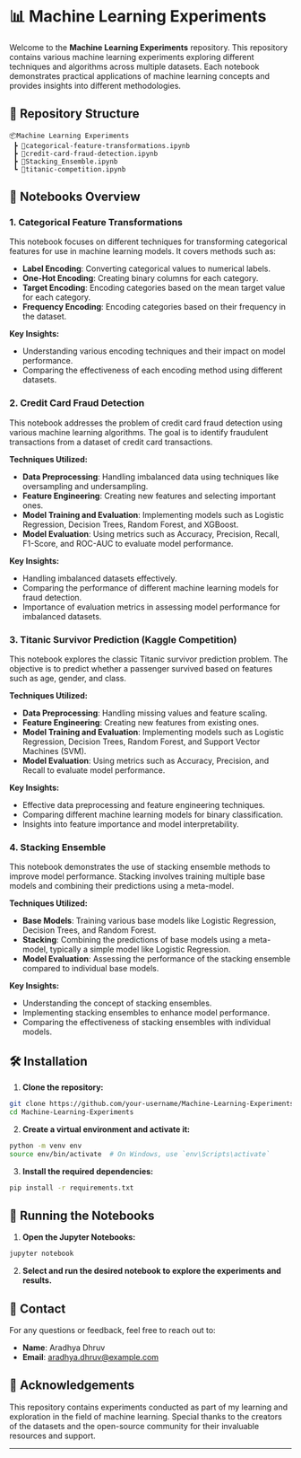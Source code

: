 # 📊 Machine Learning Experiments

Welcome to the **Machine Learning Experiments** repository. This repository contains various machine learning experiments exploring different techniques and algorithms across multiple datasets. Each notebook demonstrates practical applications of machine learning concepts and provides insights into different methodologies.

## 📂 Repository Structure

```
📦Machine Learning Experiments
 ┣ 📜categorical-feature-transformations.ipynb
 ┣ 📜credit-card-fraud-detection.ipynb
 ┣ 📜Stacking_Ensemble.ipynb
 ┗ 📜titanic-competition.ipynb
```

## 📝 Notebooks Overview

### 1. Categorical Feature Transformations

This notebook focuses on different techniques for transforming categorical features for use in machine learning models. It covers methods such as:

- **Label Encoding**: Converting categorical values to numerical labels.
- **One-Hot Encoding**: Creating binary columns for each category.
- **Target Encoding**: Encoding categories based on the mean target value for each category.
- **Frequency Encoding**: Encoding categories based on their frequency in the dataset.

**Key Insights:**

- Understanding various encoding techniques and their impact on model performance.
- Comparing the effectiveness of each encoding method using different datasets.

### 2. Credit Card Fraud Detection

This notebook addresses the problem of credit card fraud detection using various machine learning algorithms. The goal is to identify fraudulent transactions from a dataset of credit card transactions.

**Techniques Utilized:**

- **Data Preprocessing**: Handling imbalanced data using techniques like oversampling and undersampling.
- **Feature Engineering**: Creating new features and selecting important ones.
- **Model Training and Evaluation**: Implementing models such as Logistic Regression, Decision Trees, Random Forest, and XGBoost.
- **Model Evaluation**: Using metrics such as Accuracy, Precision, Recall, F1-Score, and ROC-AUC to evaluate model performance.

**Key Insights:**

- Handling imbalanced datasets effectively.
- Comparing the performance of different machine learning models for fraud detection.
- Importance of evaluation metrics in assessing model performance for imbalanced datasets.

### 3. Titanic Survivor Prediction (Kaggle Competition)

This notebook explores the classic Titanic survivor prediction problem. The objective is to predict whether a passenger survived based on features such as age, gender, and class.

**Techniques Utilized:**

- **Data Preprocessing**: Handling missing values and feature scaling.
- **Feature Engineering**: Creating new features from existing ones.
- **Model Training and Evaluation**: Implementing models such as Logistic Regression, Decision Trees, Random Forest, and Support Vector Machines (SVM).
- **Model Evaluation**: Using metrics such as Accuracy, Precision, and Recall to evaluate model performance.

**Key Insights:**

- Effective data preprocessing and feature engineering techniques.
- Comparing different machine learning models for binary classification.
- Insights into feature importance and model interpretability.

### 4. Stacking Ensemble

This notebook demonstrates the use of stacking ensemble methods to improve model performance. Stacking involves training multiple base models and combining their predictions using a meta-model.

**Techniques Utilized:**

- **Base Models**: Training various base models like Logistic Regression, Decision Trees, and Random Forest.
- **Stacking**: Combining the predictions of base models using a meta-model, typically a simple model like Logistic Regression.
- **Model Evaluation**: Assessing the performance of the stacking ensemble compared to individual base models.

**Key Insights:**

- Understanding the concept of stacking ensembles.
- Implementing stacking ensembles to enhance model performance.
- Comparing the effectiveness of stacking ensembles with individual models.

## 🛠️ Installation

1. **Clone the repository:**

```bash
git clone https://github.com/your-username/Machine-Learning-Experiments.git
cd Machine-Learning-Experiments
```

2. **Create a virtual environment and activate it:**

```bash
python -m venv env
source env/bin/activate  # On Windows, use `env\Scripts\activate`
```

3. **Install the required dependencies:**

```bash
pip install -r requirements.txt
```

## 🚀 Running the Notebooks

1. **Open the Jupyter Notebooks:**

```bash
jupyter notebook
```

2. **Select and run the desired notebook to explore the experiments and results.**

## 📧 Contact

For any questions or feedback, feel free to reach out to:

- **Name**: Aradhya Dhruv
- **Email**: aradhya.dhruv@example.com

## 📝 Acknowledgements

This repository contains experiments conducted as part of my learning and exploration in the field of machine learning. Special thanks to the creators of the datasets and the open-source community for their invaluable resources and support.

---
